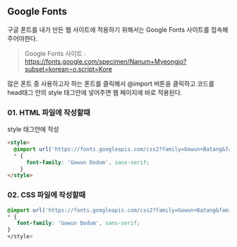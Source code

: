 ## Google Fonts
구글 폰트를 내가 만든 웹 사이트에 적용하기 위해서는 Google Fonts 사이트를 접속해주어야한다.
<br/>
>Google Fonts 사이트 : https://fonts.google.com/specimen/Nanum+Myeongjo?subset=korean¬o.script=Kore
 

많은 폰트 중 사용하고자 하는 폰트를 클릭해서 @import 버튼을 클릭하고 코드를 head태그 안의 style 태그안에 넣어주면 웹 페이지에 바로 적용된다.

### 01. HTML 파일에 작성할때
style 태그안에 작성
```html
<style>
  @import url('https://fonts.googleapis.com/css2?family=Gowun+Batang&family=Gowun+Dodum&family=Nanum+Myeongjo&display=swap');
  * {
      font-family: 'Gowun Dodum', sans-serif;
    }
</style>
```

### 02. CSS 파일에 작성할때
```css
@import url('https://fonts.googleapis.com/css2?family=Gowun+Batang&family=Gowun+Dodum&family=Nanum+Myeongjo&display=swap');
* {
   font-family: 'Gowun Dodum', sans-serif;
}
</style>
```

